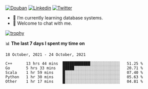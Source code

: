 
<p align="left">
<a href="https://www.douban.com/people/ixxchan"><img src="https://img.shields.io/badge/@ixxchan-007722?style=flat&logo=Douban&logoColor=white" alt="Douban" /></a> 
<a href="https://www.linkedin.com/in/xxchan/?locale=en_US"><img src="https://img.shields.io/badge/@xxchan-0073b1?style=flat&logo=LinkedIn&logoColor=white" alt="Linkedin" /></a> 
<a href="https://twitter.com/yayale_umi"><img src="https://img.shields.io/badge/@yayale__umi-1DA1F2?style=flat&logo=Twitter&logoColor=white" alt="Twitter"/></a>
</p>

- 🌱 I’m currently learning database systems.
- 💬 Welcome to chat with me.


[![trophy](https://github-profile-trophy.vercel.app/?username=xxchan&theme=flat&column=7)](https://github.com/xxchan)


📊 **The last 7 days I spent my time on** 

<!--START_SECTION:waka-->
```text
18 October, 2021 - 24 October, 2021

C++      13 hrs 44 mins  ████████████░░░░░░░░░░░░░   51.25 % 
Go       5 hrs 33 mins   █████░░░░░░░░░░░░░░░░░░░░   20.71 % 
Scala    1 hr 59 mins    █░░░░░░░░░░░░░░░░░░░░░░░░   07.40 % 
Python   1 hr 30 mins    █░░░░░░░░░░░░░░░░░░░░░░░░   05.63 % 
Other    1 hr 17 mins    █░░░░░░░░░░░░░░░░░░░░░░░░   04.81 %
```
<!--END_SECTION:waka-->

<!--
**xxchan/xxchan** is a ✨ _special_ ✨ repository because its `README.md` (this file) appears on your GitHub profile.

Here are some ideas to get you started:

- 🔭 I’m currently working on ...
- 🌱 I’m currently learning ...
- 👯 I’m looking to collaborate on ...
- 🤔 I’m looking for help with ...
- 💬 Ask me about ...
- 📫 How to reach me: ...
- 😄 Pronouns: ...
- ⚡ Fun fact: ...
-->
